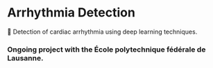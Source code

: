 # Arrhythmia Detection

:heartbeat:	Detection of cardiac arrhythmia using deep learning techniques.

### Ongoing project with the École polytechnique fédérale de Lausanne. ###
